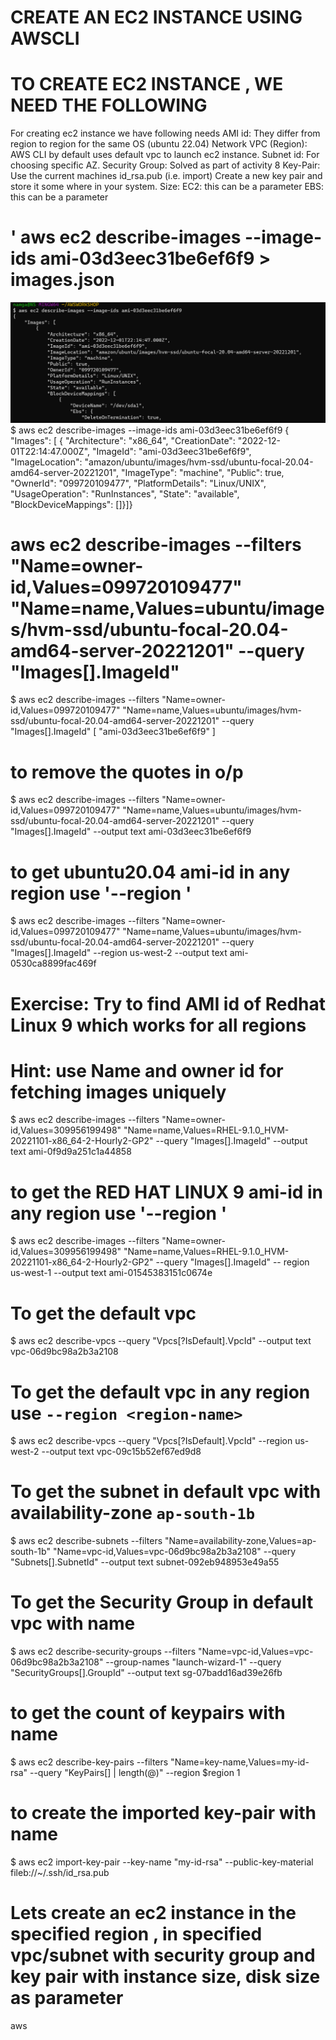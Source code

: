 # CREATE AN EC2 INSTANCE USING AWSCLI
# TO CREATE EC2 INSTANCE , WE NEED THE FOLLOWING

For creating ec2 instance we have following needs
AMI id: They differ from region to region for the same OS (ubuntu 22.04)
Network
VPC (Region): AWS CLI by default uses default vpc to launch ec2 instance.
Subnet id: For choosing specific AZ.
Security Group: Solved as part of activity 8
Key-Pair:
Use the current machines id_rsa.pub (i.e. import)
Create a new key pair and store it some where in your system.
Size:
EC2: this can be a parameter
EBS: this can be a parameter

# ' aws ec2 describe-images --image-ids ami-03d3eec31be6ef6f9 > images.json
![preview](/Images/awscli1.png)    
$ aws ec2 describe-images --image-ids ami-03d3eec31be6ef6f9
{
    "Images": [
        {
            "Architecture": "x86_64",
            "CreationDate": "2022-12-01T22:14:47.000Z",
            "ImageId": "ami-03d3eec31be6ef6f9",
            "ImageLocation": "amazon/ubuntu/images/hvm-ssd/ubuntu-focal-20.04-amd64-server-20221201",
            "ImageType": "machine",
            "Public": true,
            "OwnerId": "099720109477",
            "PlatformDetails": "Linux/UNIX",
            "UsageOperation": "RunInstances",
            "State": "available",
            "BlockDeviceMappings": []}]}  
# aws ec2 describe-images --filters "Name=owner-id,Values=099720109477" "Name=name,Values=ubuntu/images/hvm-ssd/ubuntu-focal-20.04-amd64-server-20221201" --query "Images[].ImageId" 

$ aws ec2 describe-images --filters "Name=owner-id,Values=099720109477" "Name=name,Values=ubuntu/images/hvm-ssd/ubuntu-focal-20.04-amd64-server-20221201" --query "Images[].ImageId"
[
    "ami-03d3eec31be6ef6f9"
]
# to remove the quotes in o/p
$ aws ec2 describe-images --filters "Name=owner-id,Values=099720109477" "Name=name,Values=ubuntu/images/hvm-ssd/ubuntu-focal-20.04-amd64-server-20221201" --query "Images[].ImageId" --output text
ami-03d3eec31be6ef6f9

# to get ubuntu20.04 ami-id in any region use '--region <region-name>'
$ aws ec2 describe-images --filters "Name=owner-id,Values=099720109477" "Name=name,Values=ubuntu/images/hvm-ssd/ubuntu-focal-20.04-amd64-server-20221201" --query "Images[].ImageId" --region us-west-2 --output text
ami-0530ca8899fac469f
# Exercise: Try to find AMI id of Redhat Linux 9 which works for all regions
# Hint: use Name and owner id for fetching images uniquely
$ aws ec2 describe-images --filters "Name=owner-id,Values=309956199498"  "Name=name,Values=RHEL-9.1.0_HVM-20221101-x86_64-2-Hourly2-GP2" --query "Images[].ImageId" --output text
ami-0f9d9a251c1a44858

# to get the RED HAT LINUX 9 ami-id in any region use '--region <region-name>'
$ aws ec2 describe-images --filters "Name=owner-id,Values=309956199498"  "Name=name,Values=RHEL-9.1.0_HVM-20221101-x86_64-2-Hourly2-GP2" --query "Images[].ImageId" -- region us-west-1 --output text 
ami-01545383151c0674e
# To get the default vpc
$ aws ec2 describe-vpcs --query "Vpcs[?IsDefault].VpcId" --output text
vpc-06d9bc98a2b3a2108

# To get the default vpc in any region use `--region <region-name>`
$ aws ec2 describe-vpcs --query "Vpcs[?IsDefault].VpcId" --region us-west-2 --output text
vpc-09c15b52ef67ed9d8

# To get the subnet in default vpc with availability-zone `ap-south-1b`
$ aws ec2 describe-subnets --filters "Name=availability-zone,Values=ap-south-1b" "Name=vpc-id,Values=vpc-06d9bc98a2b3a2108" --query "Subnets[].SubnetId" --output text
subnet-092eb948953e49a55

# To get the Security Group in default vpc with name
$ aws ec2 describe-security-groups --filters "Name=vpc-id,Values=vpc-06d9bc98a2b3a2108" --group-names "launch-wizard-1" --query "SecurityGroups[].GroupId" --output text
sg-07badd16ad39e26fb
# to get the count of keypairs with name
$ aws ec2 describe-key-pairs --filters "Name=key-name,Values=my-id-rsa" --query "KeyPairs[] | length(@)" --region $region
1

# to create the imported key-pair with name
$ aws ec2 import-key-pair --key-name "my-id-rsa" --public-key-material  fileb://~/.ssh/id_rsa.pub

# Lets create an ec2 instance in the specified region , in specified vpc/subnet with security group and key pair with instance size, disk size as parameter
aws
